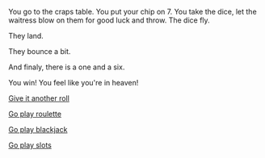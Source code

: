 You go to the craps table. You put your chip on 7. You take the dice, let the waitress blow on them for good luck and throw. The dice fly.

They land.

They bounce a bit.

And finaly, there is a one and a six.

You win! You feel like you're in heaven!

[Give it another roll](craps2.md)

[Go play roulette](roulette2.md)

[Go play blackjack](blackjack2.md)

[Go play slots](slots2.md)
